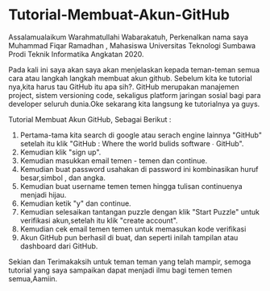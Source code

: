 # Tutorial-Membuat-Akun-GitHub
Assalamualaikum Warahmatullahi Wabarakatuh, Perkenalkan nama saya Muhammad Fiqar Ramadhan , Mahasiswa Universitas Teknologi Sumbawa Prodi Teknik Informatika Angkatan 2020. 

   Pada kali ini saya akan saya akan menjelaskan kepada teman-teman semua cara atau langkah langkah  membuat akun github. Sebelum kita ke tutorial nya,kita harus tau GitHub itu apa sih?. GitHub merupakan manajemen project, sistem versioning code, sekaligus platform jaringan sosial bagi para developer seluruh dunia.Oke sekarang kita langsung ke tutorialnya ya guys.

Tutorial Membuat Akun GitHub, Sebagai Berikut :

1. Pertama-tama kita search di google atau serach engine lainnya "GitHub" setelah itu klik "GitHub : Where the world bulids software ∙ GitHub".
2. Kemudian klik "sign up".
3. Kemudian masukkan email temen - temen dan continue.
4. Kemudian buat password usahakan di password ini kombinasikan huruf besar,simbol , dan angka.
5. Kemudian buat username temen temen hingga tulisan continuenya menjadi hijau.
6. Kemudian ketik "y" dan continue.
7. Kemudian selesaikan tantangan puzzle dengan klik "Start Puzzle" untuk verifikasi akun,setelah itu klik "create account". 
8. Kemudian cek email temen temen untuk memasukan kode verifikasi 
9. Akun GitHub pun berhasil di buat, dan seperti inilah tampilan atau dashboard dari GitHub.

Sekian dan Terimakaksih untuk teman teman yang telah mampir, semoga tutorial yang saya sampaikan dapat menjadi ilmu bagi temen temen semua,Aamiin.
